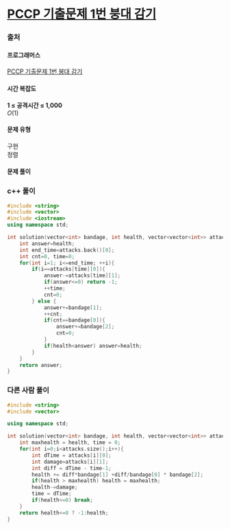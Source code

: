 # [PCCP 기출문제 1번 붕대 감기](https://school.programmers.co.kr/learn/courses/30/lessons/250137)

### 출처
#### 프로그래머스
[PCCP 기출문제 1번 붕대 감기](https://school.programmers.co.kr/learn/courses/30/lessons/250137)

#### 시간 복잡도
**1 ≤ 공격시간 ≤ 1,000**  
$`O(1)`$

#### 문제 유형
구현  
정렬

#### 문제 풀이

### c++ 풀이
```c++
#include <string>
#include <vector>
#include <iostream>
using namespace std;

int solution(vector<int> bandage, int health, vector<vector<int>> attacks) {
    int answer=health;
    int end_time=attacks.back()[0];
    int cnt=0, time=0;
    for(int i=1; i<=end_time; ++i){
        if(i==attacks[time][0]){
            answer-=attacks[time][1];
            if(answer<=0) return -1;
            ++time;
            cnt=0;
        } else {
            answer+=bandage[1];
            ++cnt;
            if(cnt==bandage[0]){
                answer+=bandage[2];
                cnt=0;
            }
            if(health<answer) answer=health;
        }
    }
    return answer;
}
```

### 다른 사람 풀이
```c++
#include <string>
#include <vector>

using namespace std;

int solution(vector<int> bandage, int health, vector<vector<int>> attacks) {
    int maxhealth = health, time = 0;
    for(int i=0;i<attacks.size();i++){
        int dTime = attacks[i][0];
        int damage=attacks[i][1];
        int diff = dTime - time-1;
        health += diff*bandage[1] +diff/bandage[0] * bandage[2];
        if(health > maxhealth) health = maxhealth;
        health-=damage;
        time = dTime;
        if(health<=0) break;
    }
    return health<=0 ? -1:health;
}
```